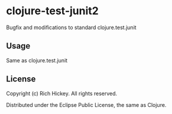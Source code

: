 # clojure-test-junit2

Bugfix and modifications to standard clojure.test.junit

## Usage

Same as clojure.test.junit

## License

Copyright (c) Rich Hickey. All rights reserved.

Distributed under the Eclipse Public License, the same as Clojure.
